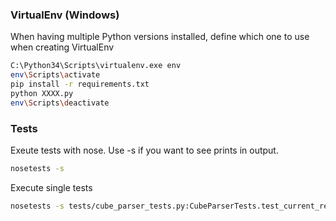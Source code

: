 ### VirtualEnv (Windows)

When having multiple Python versions installed, define which one to use when creating VirtualEnv

```sh
C:\Python34\Scripts\virtualenv.exe env
env\Scripts\activate
pip install -r requirements.txt
python XXXX.py
env\Scripts\deactivate
```

### Tests

Exeute tests with nose. Use -s if you want to see prints in output.

```sh
nosetests -s
```

Execute single tests

```sh
nosetests -s tests/cube_parser_tests.py:CubeParserTests.test_current_real_data
```

